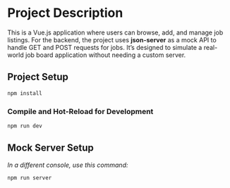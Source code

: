 # Project Description

This is a Vue.js application where users can browse, add, and manage job listings. For the backend, the project uses **json-server** as a mock API to handle GET and POST requests for jobs.
It’s designed to simulate a real-world job board application without needing a custom server.

## Project Setup

```sh
npm install
```

### Compile and Hot-Reload for Development

```sh
npm run dev
```
## Mock Server Setup
*In a different console, use this command:*
```sh
npm run server
```
